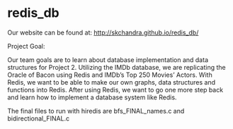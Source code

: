 # redis_db

Our website can be found at: http://skchandra.github.io/redis_db/

Project Goal: 

Our team goals are to learn about database implementation and data structures for Project 2. Utilizing the IMDb database, we are replicating the Oracle of Bacon using Redis and IMDb’s Top 250 Movies’ Actors. With Redis, we want to be able to make our own graphs, data structures and functions into Redis. After using Redis, we want to go one more step back and learn how to implement a database system like Redis.

The final files to run with hiredis are bfs_FINAL_names.c and bidirectional_FINAL.c
